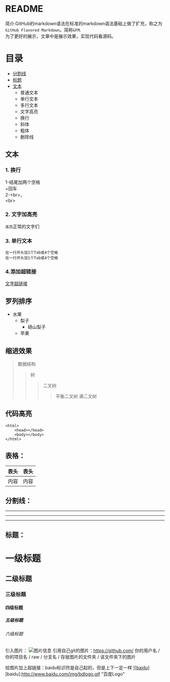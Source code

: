 README
===
简介:GitHub的markdown语法在标准的markdown语法基础上做了扩充，称之为`GitHub Flavored Markdown`。简称`GFM`.<br>
为了更好的展示，文章中是展示效果，实现代码看源码。

# 目录
* [分割线](#分割线)</br>
* [标题](#标题)</br>
* [文本](#文本)</br>
    * 普通文本
    * 单行文本
    * 多行文本
    * 文字高亮
    * 换行
    * 斜体
    * 粗体
    * 删除线



## 文本
### 1. 换行
1-结尾加两个空格  
+回车  
2-\<br\>，<br>
\<br\>
### 2. 文字加高亮  
`高亮`正常的文字们
### 3. 单行文本
	在一行开头加1个Tab或4个空格
    在一行开头加1个Tab或4个空格
### 4.添加超链接
[文字超链接](www.baidu.com)




## 罗列排序
* 水果
	* 梨子
		* 砀山梨子
	* 苹果

## 缩进效果
>数据结构
>>树
>>>二叉树
>>>>平衡二叉树
>>>>满二叉树

## 代码高亮
```
<html>
    <head></head>
    <body></body>
</html>
```
## 表格：
表头 | 表头|  
--------|-------|  
内容|内容|  

## 分割线： 
***  
---  
___  
## 标题：
# 一级标题  
## 二级标题  
### 三级标题  
#### 四级标题  
##### 五级标题  
###### 六级标题  

引入图片：
![图片信息](www.baidu.com/img/bdlogo.gif)
引用自己git的图片：https://github.com/ 你的用户名 / 你的项目名 / raw / 分支名 / 存放图片的文件夹 / 该文件夹下的图片

给图片加上超链接：baidu标识符是自己起的，但是上下一定一样
[![baidu]](http://baidu.com)
[baidu]:http://www.baidu.com/img/bdlogo.gif "百度Logo" 




